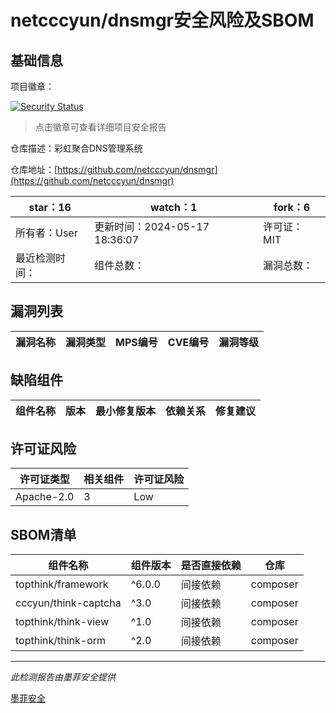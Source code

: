 # netcccyun/dnsmgr安全风险及SBOM

## 基础信息

项目徽章：

[![Security Status](https://www.murphysec.com/platform3/v31/badge/1792630022142578688.svg)](https://www.murphysec.com/console/report/1777050398681198592/1792630022142578688)

> 点击徽章可查看详细项目安全报告

仓库描述：彩虹聚合DNS管理系统

仓库地址：[https://github.com/netcccyun/dnsmgr](https://github.com/netcccyun/dnsmgr)

| star：16 | watch：1 | fork：6 |
| ----------- | -------------- | ------------ |
| 所有者：User | 更新时间：2024-05-17 18:36:07 | 许可证：MIT |
| 最近检测时间： | 组件总数： | 漏洞总数： |




## 漏洞列表

| 漏洞名称 | 漏洞类型 | MPS编号 | CVE编号 | 漏洞等级 |
| ------- | ------ | ------- | ------ | ----- |





## 缺陷组件

| 组件名称 | 版本 | 最小修复版本 | 依赖关系 | 修复建议 |
| -------- | ---- | ------------ | -------- | -------- |





## 许可证风险

| 许可证类型 | 相关组件 | 许可证风险 |
| ---------- | -------- | ---------- |
|Apache-2.0|3|Low|




## SBOM清单

| 组件名称 | 组件版本 | 是否直接依赖 | 仓库 |
| -------- | -------- | ------------ | ---- |
|topthink/framework|^6.0.0|间接依赖|composer|
|cccyun/think-captcha|^3.0|间接依赖|composer|
|topthink/think-view|^1.0|间接依赖|composer|
|topthink/think-orm|^2.0|间接依赖|composer|


------

*此检测报告由墨菲安全提供*

[墨菲安全](www.murphysec.com)